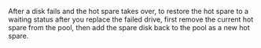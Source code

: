 ---
---

After a disk fails and the hot spare takes over, to restore the hot spare to a waiting status after you replace the failed drive, first remove the current hot spare from the pool, then add the spare disk back to the pool as a new hot spare.

